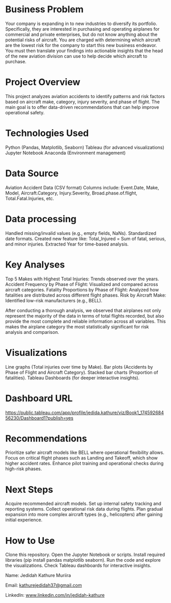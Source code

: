 # Business Problem

Your company is expanding in to new industries to diversify its portfolio. Specifically, they are interested in purchasing and operating airplanes for commercial and private enterprises, but do not know anything about the potential risks of aircraft. You are charged with determining which aircraft are the lowest risk for the company to start this new business endeavor. You must then translate your findings into actionable insights that the head of the new aviation division can use to help decide which aircraft to purchase.

# Project Overview
This project analyzes aviation accidents to identify patterns and risk factors based on aircraft make, category, injury severity, and phase of flight.
The main goal is to offer data-driven recommendations that can help improve operational safety.

# Technologies Used

Python (Pandas, Matplotlib, Seaborn)
Tableau (for advanced visualizations)
Jupyter Notebook
Anaconda (Environment management)

# Data Source

Aviation Accident Data (CSV format)
Columns include: Event.Date, Make, Model, Aircraft.Category, Injury.Severity, Broad.phase.of.flight, Total.Fatal.Injuries, etc.

# Data processing

Handled missing/invalid values (e.g., empty fields, NaNs).
Standardized date formats.
Created new feature like:
Total_Injured = Sum of fatal, serious, and minor injuries.
Extracted Year for time-based analysis.

# Key Analyses

Top 5 Makes with Highest Total Injuries: Trends observed over the years.
Accident Frequency by Phase of Flight: Visualized and compared across aircraft categories.
Fatality Proportions by Phase of Flight: Analyzed how fatalities are distributed across different flight phases.
Risk by Aircraft Make: Identified low-risk manufacturers (e.g., BELL).

After conducting a thorough analysis, we observed that airplanes not only represent the majority of the data in terms of total flights recorded, but also provide the most complete and reliable information across all variables. This makes the airplane category the most statistically significant for risk analysis and comparison.

# Visualizations

Line graphs (Total injuries over time by Make).
Bar plots (Accidents by Phase of Flight and Aircraft Category).
Stacked bar charts (Proportion of fatalities).
Tableau Dashboards (for deeper interactive insights).

# Dashboard URL

https://public.tableau.com/app/profile/jedida.kathure/viz/Book1_17459268456230/Dashboard1?publish=yes

# Recommendations
Prioritize safer aircraft models like BELL where operational flexibility allows.
Focus on critical flight phases such as Landing and Takeoff, which show higher accident rates.
Enhance pilot training and operational checks during high-risk phases.

# Next Steps
Acquire recommended aircraft models.
Set up internal safety tracking and reporting systems.
Collect operational risk data during flights.
Plan gradual expansion into more complex aircraft types
(e.g., helicopters) after gaining initial experience.


# How to Use
Clone this repository.
Open the Jupyter Notebook or scripts.
Install required libraries (pip install pandas matplotlib seaborn).
Run the code and explore the visualizations.
Check Tableau dashboards for interactive insights.

Name: Jedidah Kathure Muriira

Email: kathurejedidah37@gmail.com

LinkedIn: www.linkedin.com/in/jedidah-kathure